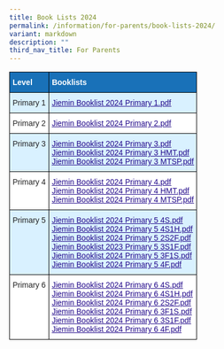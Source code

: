 ```yaml
---
title: Book Lists 2024
permalink: /information/for-parents/book-lists-2024/
variant: markdown
description: ""
third_nav_title: For Parents
---
```

<style type="text/css">
.tg  {border-collapse:collapse;border-spacing:0;}
.tg td{border-color:black;border-style:solid;border-width:1px;font-family:Arial, sans-serif;font-size:14px;
  overflow:hidden;padding:10px 5px;word-break:normal;}
.tg th{border-color:black;border-style:solid;border-width:1px;font-family:Arial, sans-serif;font-size:14px;
  font-weight:normal;overflow:hidden;padding:10px 5px;word-break:normal;}
.tg .tg-v99l{background-color:#D9F1FF;color:#21088A;font-weight:bold;text-align:left;text-decoration:underline;vertical-align:top}
.tg .tg-3vx9{background-color:#1971B8;color:#FFF;font-weight:bold;text-align:left;vertical-align:top}
.tg .tg-7uky{background-color:#D9F1FF;color:#222;text-align:left;vertical-align:top}
.tg .tg-tsok{background-color:#FFF;color:#222;text-align:left;vertical-align:top}
.tg .tg-0qnb{background-color:#FFF;color:#21088A;font-weight:bold;text-align:left;text-decoration:underline;vertical-align:top}
</style>
<table class="tg">
<thead>
  <tr>
    <th class="tg-3vx9"><span style="font-weight:bold;color:#FFF;background-color:#1971B8">Level</span></th>
    <th class="tg-3vx9"><span style="font-weight:bold;color:#FFF;background-color:#1971B8">Booklists</span></th>
  </tr>
</thead>
<tbody>
  <tr>
    <td class="tg-7uky"><span style="color:#222;background-color:#D9F1FF">Primary 1</span></td>
    <td class="tg-v99l"><a href="/files/Booklist%202024/Jiemin_Booklist_2024_Primary_1.pdf"><span style="font-weight:500;text-decoration:underline;color:#21088A">Jiemin Booklist 2024 Primary 1.pdf</span></a><br></td>
  </tr>
  <tr>
    <td class="tg-tsok"><span style="color:#222;background-color:#FFF">Primary 2</span></td>
    <td class="tg-0qnb"><a href="/files/Booklist%202024/Jiemin_Booklist_2024_Primary_2.pdf"><span style="font-weight:500;text-decoration:underline;color:#21088A">Jiemin Booklist 2024 Primary 2.pdf</span></a><br></td>
  </tr>
  <tr>
    <td class="tg-7uky"><span style="color:#222;background-color:#D9F1FF">Primary 3</span></td>
    <td class="tg-v99l"><a href="/files/Booklist%202024/Jiemin_Booklist_2024_Primary_3.pdf"><span style="font-weight:500;text-decoration:underline;color:#21088A">Jiemin Booklist 2024 Primary 3.pdf</span></a><br><a href="/files/Booklist%202024/Jiemin_Booklist_2024_Primary_3_HMT.pdf"><span style="font-weight:500;text-decoration:underline;color:#21088A">Jiemin Booklist 2024 Primary 3 HMT.pdf</span></a><br><a href="/files/Booklist%202024/Jiemin_Booklist_2024_Primary_3_MTSP.pdf"><span style="font-weight:500;text-decoration:underline;color:#21088A">Jiemin Booklist 2024 Primary 3 MTSP.pdf</span></a><br></td>
  </tr>
  <tr>
    <td class="tg-tsok"><span style="color:#222;background-color:#FFF"> Primary 4</span></td>
    <td class="tg-0qnb"><a href="/files/Booklist%202024/Jiemin_Booklist_2024_Primary_4.pdf"><span style="font-weight:500;text-decoration:underline;color:#21088A">Jiemin Booklist 2024 Primary 4.pdf</span></a><br><a href="/files/Booklist%202024/Jiemin_Booklist_2024_Primary_4_HMT.pdf"><span style="font-weight:500;text-decoration:underline;color:#21088A">Jiemin Booklist 2024 Primary 4 HMT.pdf</span></a><br><a href="/files/Booklist%202024/Jiemin_Booklist_2024_Primary_4_MTSP.pdf"><span style="font-weight:500;text-decoration:underline;color:#21088A">Jiemin Booklist 2024 Primary 4 MTSP.pdf</span></a><br></td>
  </tr>
  <tr>
    <td class="tg-7uky"><span style="color:#222;background-color:#D9F1FF"> Primary 5</span></td>
    <td class="tg-v99l"><a href="/files/Booklist%202024/Jiemin_Booklist_2024_Primary_5_4S.pdf"><span style="font-weight:500;text-decoration:underline;color:#21088A">Jiemin Booklist 2024 Primary 5 4S.pdf</span></a><br><a href="/files/Booklist%202024/Jiemin_Booklist_2024_Primary_5_4S1H.pdf"><span style="font-weight:500;text-decoration:underline;color:#21088A">Jiemin Booklist 2024 Primary 5 4S1H.pdf</span></a><br><a href="/files/Booklist%202024/Jiemin_Booklist_2024_Primary_5_2S2F.pdf"><span style="font-weight:500;text-decoration:underline;color:#21088A">Jiemin Booklist 2024 Primary 5 2S2F.pdf</span></a><br><a href="/files%2FBooklists%202023/Jiemin%20Booklist%202023%20Primary%205%203S1F.pdf"><span style="font-weight:500;text-decoration:underline;color:#21088A">Jiemin Booklist 2023 Primary 5 3S1F.pdf</span></a><br><a href="/files/Booklist%202024/Jiemin_Booklist_2024_Primary_5_3S1F.pdf"><span style="font-weight:500;text-decoration:underline;color:#21088A">Jiemin Booklist 2024 Primary 5 3F1S.pdf</span></a><br><a href="/files/Booklist%202024/Jiemin_Booklist_2024_Primary_5_4F.pdf"><span style="font-weight:500;text-decoration:underline;color:#21088A">Jiemin Booklist 2024 Primary 5 4F.pdf</span></a><br></td>
  </tr>
  <tr>
    <td class="tg-tsok"><span style="color:#222;background-color:#FFF"> Primary 6</span></td>
    <td class="tg-0qnb"><a href="/files/Booklist%202024/Jiemin_Booklist_2024_Primary_6_4S.pdf"><span style="font-weight:500;text-decoration:underline;color:#21088A">Jiemin Booklist 2024 Primary 6 4S.pdf</span></a><br><a href="/files/Booklist%202024/Jiemin_Booklist_2024_Primary_6_4S1H.pdf"><span style="font-weight:500;text-decoration:underline;color:#21088A">Jiemin Booklist 2024 Primary 6 4S1H.pdf</span></a><br><a href="/files/Booklist%202024/Jiemin_Booklist_2024_Primary_6_2S2F.pdf"><span style="font-weight:500;text-decoration:underline;color:#21088A">Jiemin Booklist 2024 Primary 6 2S2F.pdf</span></a><br><a href="/files/Booklist%202024/Jiemin_Booklist_2024_Primary_6_3F1SMT.pdf"><span style="font-weight:500;text-decoration:underline;color:#21088A">Jiemin Booklist 2024 Primary 6 3F1S.pdf</span></a><br><a href="/files/Booklist%202024/Jiemin_Booklist_2024_Primary_6_3S1FMT.pdf"><span style="font-weight:500;text-decoration:underline;color:#21088A">Jiemin Booklist 2024 Primary 6 3S1F.pdf</span></a><br><a href="/files/Booklist%202024/Jiemin_Booklist_2024_Primary_6_4F.pdf"><span style="font-weight:500;text-decoration:underline;color:#21088A">Jiemin Booklist 2024 Primary 6 4F.pdf</span></a></td>
  </tr>
</tbody>
</table>